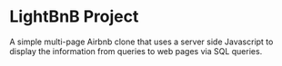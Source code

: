 # LightBnB Project

A simple multi-page Airbnb clone that uses a server side Javascript to display the information from queries to web pages via SQL queries.